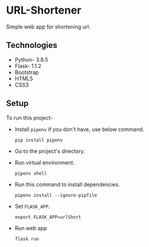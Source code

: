 # URL-Shortener

Simple web app for shortening url.

## Technologies
- Python- 3.8.5
- Flask- 1.1.2
- Bootstrap
- HTML5
- CSS3

## Setup
To run this project-

- Install `pipenv` if you don't have, use below command.

    ```pip install pipenv```

- Go to the project's directory.

- Run virtual environment.

    ```pipenv shell```

- Run this command to install dependencies.

    ```pipenv install --ignore-pipfile```

- Set `FLASK_APP`.

    ```export FLASK_APP=urlShort```

- Run web app

    ```flask run```
